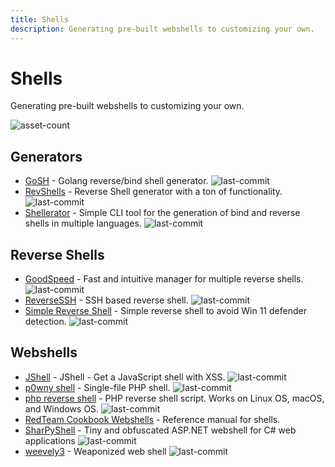 ```yaml
---
title: Shells
description: Generating pre-built webshells to customizing your own.
---
```


# Shells

Generating pre-built webshells to customizing your own.

![asset-count](https://img.shields.io/badge/Tools%20%26%20Resources%20Available-12-757575?style=for-the-badge)

## Generators

* [GoSH](https://github.com/redcode-labs/GoSH) - Golang reverse/bind shell generator. ![last-commit](https://img.shields.io/github/last-commit/redcode-labs/GoSH?style=flat)
* [RevShells](https://www.revshells.com/) - Reverse Shell generator with a ton of functionality. ![last-commit](https://img.shields.io/github/last-commit/0dayCTF/reverse-shell-generator?style=flat)
* [Shellerator](https://github.com/ShutdownRepo/shellerator) - Simple CLI tool for the generation of bind and reverse shells in multiple languages. ![last-commit](https://img.shields.io/github/last-commit/ShutdownRepo/shellerator?style=flat)


## Reverse Shells

* [GoodSpeed](https://github.com/redcode-labs/GodSpeed) - Fast and intuitive manager for multiple reverse shells. ![last-commit](https://img.shields.io/github/last-commit/redcode-labs/GodSpeed?style=flat)
* [ReverseSSH](https://github.com/NHAS/reverse_ssh) - SSH based reverse shell. ![last-commit](https://img.shields.io/github/last-commit/NHAS/reverse_ssh?style=flat)
* [Simple Reverse Shell](https://github.com/tihanyin/Simple-Reverse-Shell) - Simple reverse shell to avoid Win 11 defender detection. ![last-commit](https://img.shields.io/github/last-commit/tihanyin/Simple-Reverse-Shell?style=flat)


## Webshells

* [JShell](https://github.com/s0md3v/JShell) - JShell - Get a JavaScript shell with XSS. ![last-commit](https://img.shields.io/github/last-commit/s0md3v/JShell?style=flat)
* [p0wny shell](https://github.com/flozz/p0wny-shell) - Single-file PHP shell. ![last-commit](https://img.shields.io/github/last-commit/flozz/p0wny-shell?style=flat)
* [php reverse shell](https://github.com/ivan-sincek/php-reverse-shell) - PHP reverse shell script. Works on Linux OS, macOS, and Windows OS. ![last-commit](https://img.shields.io/github/last-commit/ivan-sincek/php-reverse-shell?style=flat)
* [RedTeam Cookbook Webshells](https://gnnr.net/redteam_cookbook/foothold/webshells/) - Reference manual for shells. 
* [SharPyShell](https://github.com/antonioCoco/SharPyShell) - Tiny and obfuscated ASP.NET webshell for C# web applications ![last-commit](https://img.shields.io/github/last-commit/antonioCoco/SharPyShell?style=flat)
* [weevely3](https://github.com/epinna/weevely3) - Weaponized web shell ![last-commit](https://img.shields.io/github/last-commit/epinna/weevely3?style=flat)

